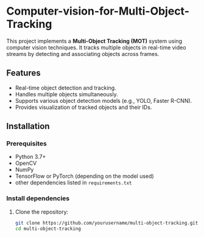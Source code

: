 # Computer-vision-for-Multi-Object-Tracking
This project implements a **Multi-Object Tracking (MOT)** system using computer vision techniques. It tracks multiple objects in real-time video streams by detecting and associating objects across frames.

## Features
- Real-time object detection and tracking.
- Handles multiple objects simultaneously.
- Supports various object detection models (e.g., YOLO, Faster R-CNN).
- Provides visualization of tracked objects and their IDs.

## Installation

### Prerequisites
- Python 3.7+
- OpenCV
- NumPy
- TensorFlow or PyTorch (depending on the model used)
- other dependencies listed in `requirements.txt`

### Install dependencies
1. Clone the repository:
   ```bash
   git clone https://github.com/yourusername/multi-object-tracking.git
   cd multi-object-tracking
